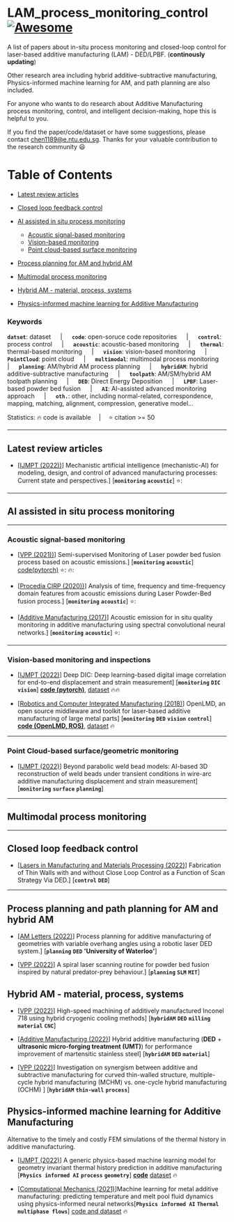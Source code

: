 # LAM_process_monitoring_control [![Awesome](https://awesome.re/badge.svg)](https://awesome.re)
 A list of papers about in-situ process monitoring and closed-loop control for laser-based additive manufacturing (LAM) - DED/LPBF. (__continously updating__)

Other research area including hybrid additive-subtractive manufacturing, Physics-informed machine learning for AM, and path planning are also included. 

For anyone who wants to do research about Additive Manufacturing process monitoring, control, and intelligent decision-making, hope this is helpful to you.   

If you find the paper/code/dataset or have some suggestions, please contact chen1189@e.ntu.edu.sg. Thanks for your valuable contribution to the research community :smiley:   


# Table of Contents
- [Latest review articles](#latest-review-articles)
- [Closed loop feedback control](#closed-loop-feedback-control)
- [AI assisted in situ process monitoring](#ai-assisted-in-situ-process-monitoring)
    - [Acoustic signal-based monitoring](#acoustic-signal-based-monitoring)
    - [Vision-based monitoring](#vision-based-monitoring-and-inspections)
    - [Point cloud-based surface monitoring]()

- [Process planning for AM and hybrid AM](#process-planning-for-am-and-hybrid-am)
- [Multimodal process monitoring](#multimodal-process-monitoring) 
- [Hybrid AM - material, process, systems](#hybrid-am---material-process-systems)
- [Physics-informed machine learning for Additive Manufacturing](#physics-informed-machine-learning-for-additive-manufacturing)


<h3> Keywords </h3>

__`datset`__: dataset &emsp; | &emsp; __`code`__: open-soruce code repositories &emsp; | &emsp;
__`control`__: process control &emsp; | &emsp; __`acoustic`__: acoustic-based monitoring &emsp; | &emsp; __`thermal`__: thermal-based monitoring  &emsp; | &emsp;
__`vision`__: vision-based monitoring &emsp; | &emsp; __`PointCloud`__: point cloud &emsp; | &emsp;  __`multimodal`__: multimodal process monitoring &emsp; | &emsp; __`planning`__: AM/hybrid AM process planning &emsp; | &emsp; __`hybridAM`__: hybrid additive-subtractive manufacturing &emsp; | &emsp; __`toolpath`__: AM/SM/hybrid AM toolpath planning &emsp; | &emsp;
__`DED`__: Direct Energy Deposition &emsp; | &emsp; __`LPBF`__: Laser-based powder bed fusion &emsp; | &emsp;
__`AI`__: AI-assisted advanced monitoring approach &emsp; | &emsp;
__`oth.`__: other, including normal-related, correspondence, mapping, matching, alignment, compression, generative model...

Statistics: :fire: code is available  &emsp;|&emsp; :star: citation >= 50

---
## Latest review articles
- [[IJMPT (2022))](https://www.sciencedirect.com/science/article/abs/pii/S0924013621004453)] Mechanistic artificial intelligence (mechanistic-AI) for modeling, design, and control of advanced manufacturing processes: Current state and perspectives.] [__`monitoring`__ __`acoustic`__] :star::




---
## AI assisted in situ process monitoring

---
### Acoustic signal-based monitoring
- [[VPP (2021))](https://www.tandfonline.com/doi/abs/10.1080/17452759.2021.1966166)] Semi-supervised Monitoring of Laser powder bed fusion process based on acoustic emissions.] [__`monitoring`__ __`acoustic`__] [code(pytorch)](https://c4science.ch/diffusion/11519/) :star:: :fire::

- [[Procedia CIRP (2020))](https://www.sciencedirect.com/science/article/pii/S2212827120313408)] Analysis of time, frequency and time-frequency domain features from acoustic emissions during Laser Powder-Bed fusion process.] [__`monitoring`__ __`acoustic`__] :star::

- [[Additive Manufacturing (2017)](https://www.sciencedirect.com/science/article/abs/pii/S221486041730132X)] Acoustic emission for in situ quality monitoring in additive manufacturing using spectral convolutional neural networks.] [__`monitoring`__ __`acoustic`__] :star::

---
### Vision-based monitoring and inspections
- [[IJMPT (2022)](https://www.sciencedirect.com/science/article/abs/pii/S0924013621004349?dgcid=rss_sd_all)] Deep DIC: Deep learning-based digital image correlation for end-to-end
displacement and strain measurement] [__`monitoring`__ __`DIC`__ __`vision`__]  [__code (pytorch)__](https://github.com/RuYangNU/Deep-Dic-deep-learning-based-digital-image-correlation), [dataset](https://drive.google.com/drive/folders/1n2axHsJ3flHxk_edceY6eOfiX7GjW_d6) :fire::fire:

- [[Robotics and Computer Integrated Manufacturing (2018)](https://www.sciencedirect.com/science/article/abs/pii/S0736584517303770?via%3Dihub)] OpenLMD, an open source middleware and toolkit for laser-based additive
manufacturing of large metal parts] [__`monitoring`__ __`DED`__ __`vision`__ __`control`__]  [__code (OpenLMD, ROS)__](https://github.com/openlmd), [dataset](https://zenodo.org/record/45664#.YgW-f99BxPY) :fire:




---
### Point Cloud-based surface/geometric monitoring
- [[IJMPT (2022)](https://doi.org/10.1016/j.jmatprotec.2021.117457)] Beyond parabolic weld bead models: AI-based 3D reconstruction of weld beads under transient conditions in wire-arc additive manufacturing
displacement and strain measurement] [__`monitoring`__ __`surface`__ __`planning`__]


---	
## Multimodal process monitoring

---	
## Closed loop feedback control	
- [[Lasers in Manufacturing and Materials Processing (2022)](https://www.sciencedirect.com.remotexs.ntu.edu.sg/science/article/pii/S277236902200010X)] Fabrication of Thin Walls with and without Close Loop
Control as a Function of Scan Strategy Via DED.] [__`control`__ __`DED`__]	
 

---	
## Process planning and path planning for AM and hybrid AM


- [[AM Letters (2022)](https://www.sciencedirect.com.remotexs.ntu.edu.sg/science/article/pii/S277236902200010X)] Process planning for additive manufacturing of geometries with variable overhang angles using a robotic laser DED system.] [__`planning`__ __`DED`__ __'University of Waterloo'__]

- [[VPP (2022)](https://www.tandfonline.com/doi/full/10.1080/17452759.2022.2031232?src=)] A spiral laser scanning routine for powder bed fusion inspired by natural predator-prey behaviour.] [__`planning`__ __`SLM`__ __`MIT`__]	


## Hybrid AM - material, process, systems
- [[VPP (2022)](https://www.tandfonline.com/doi/abs/10.1080/17452759.2022.2034081?src=&journalCode=nvpp20)] High-speed machining of additively manufactured Inconel 718 using hybrid cryogenic cooling methods] [__`hybridAM`__ __`DED`__  __`milling`__ __`material`__ __`CNC`__]

- [[Additive Manufacturing (2022)](https://www.sciencedirect.com/science/article/abs/pii/S2214860422000549)] Hybrid additive manufacturing (__DED__ + __ultrasonic
micro-forging treatment (UMT)__) for performance
improvement of martensitic stainless steel] [__`hybridAM`__ __`DED`__ __`material`__]

- [[VPP (2022)](https://www.tandfonline.com/doi/abs/10.1080/17452759.2022.2029009?src=&journalCode=nvpp20)] Investigation on synergism between additive and subtractive manufacturing for curved thin-walled structure,  multiple-cycle hybrid manufacturing (MCHM) vs. one-cycle hybrid manufacturing (OCHM) ] [__`hybridAM`__  __`thin-wall`__ __`process`__] 
 


##  Physics-informed machine learning for Additive Manufacturing

Alternative to the timely and costly FEM simulations of the thermal history in additive manufacturing.

- [[IJMPT (2022)](https://www.sciencedirect.com/science/article/pii/S0924013621004325)] A generic physics-based machine learning model for geometry invariant thermal history prediction in additive manufacturing [__`Physics informed AI`__ __`process`__ __`geometry`__] [__code__](https://github.com/kariln/Predictions-of-thermal-fields-in-additive-manufacturing) [dataset](https://cutt.ly/QnqXV9Z) :fire:

- [[Computational Mechanics (2021)](https://www.sciencedirect.com/science/article/pii/S0924013621004325)]Machine learning for metal additive manufacturing: predicting temperature and melt pool fluid dynamics using physics-informed
neural networks[__`Physics informed AI`__ __`Thermal multiphase flows`__] [code and dataset](https://yan.cee.illinois.edu/) :fire:

